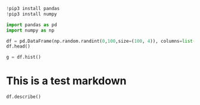 ```python
!pip3 install pandas
!pip3 install numpy
```

```python
import pandas as pd
import numpy as np
```

```python
df = pd.DataFrame(np.random.randint(0,100,size=(100, 4)), columns=list('ABCD'))
df.head()
```

```python
g = df.hist()
```

# This is a test markdown 

```python
df.describe()
```

```python

```

